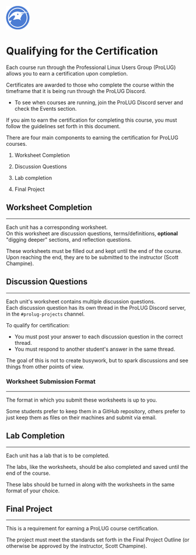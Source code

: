 <div class="flex-container">
        <img src="https://github.com/ProfessionalLinuxUsersGroup/img/blob/main/Assets/Logos/ProLUG_Round_Transparent_LOGO.png?raw=true" width="64" height="64"></img>
    <p>
        <h1>Qualifying for the Certification</h1>
    </p>
</div>

Each course run through the Professional Linux Users Group (ProLUG) allows you to earn
a certification upon completion.

Certificates are awarded to those who complete the course within the timeframe that
it is being run through the ProLUG Discord.

- To see when courses are running, join the ProLUG Discord server and check the
  Events section.

If you aim to earn the certification for completing this course, you must follow the
guidelines set forth in this document.

There are four main components to earning the certification for ProLUG courses.

1. Worksheet Completion

2. Discussion Questions

3. Lab completion

4. Final Project

## Worksheet Completion

---

Each unit has a corresponding worksheet.  
On this worksheet are discussion questions, terms/definitions, **optional** "digging
deeper" sections, and reflection questions.

These worksheets must be filled out and kept until the end of the course.  
Upon reaching the end, they are to be submitted to the instructor (Scott Champine).

## Discussion Questions

---

Each unit's worksheet contains multiple discussion questions.  
Each discussion question has its own thread in the ProLUG Discord server, in the
`#prolug-projects` channel.

To qualify for certification:

- You must post your answer to each discussion question in the correct thread.
- You must respond to another student's answer in the same thread.

The goal of this is not to create busywork, but to spark discussions and see things
from other points of view.

### Worksheet Submission Format

---

The format in which you submit these worksheets is up to you.

Some students prefer to keep them in a GitHub repository, others prefer to just keep
them as files on their machines and submit via email.

## Lab Completion

---

Each unit has a lab that is to be completed.

The labs, like the worksheets, should be also completed and saved until the end of
the course.

These labs should be turned in along with the worksheets in the same format of your choice.

## Final Project

---

This is a requirement for earning a ProLUG course certification.

The project must meet the standards set forth in the Final Project Outline (or
otherwise be approved by the instructor, Scott Champine).
